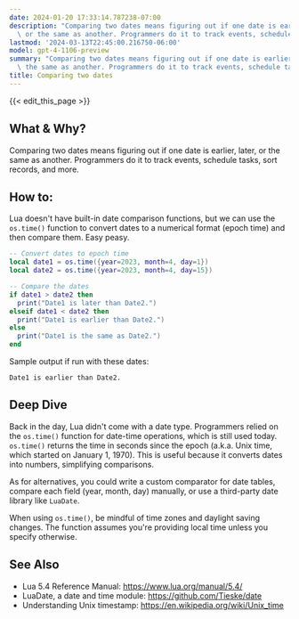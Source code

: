```yaml
---
date: 2024-01-20 17:33:14.787238-07:00
description: "Comparing two dates means figuring out if one date is earlier, later,\
  \ or the same as another. Programmers do it to track events, schedule tasks, sort\u2026"
lastmod: '2024-03-13T22:45:00.216750-06:00'
model: gpt-4-1106-preview
summary: "Comparing two dates means figuring out if one date is earlier, later, or\
  \ the same as another. Programmers do it to track events, schedule tasks, sort\u2026"
title: Comparing two dates
---
```


{{< edit_this_page >}}

## What & Why?

Comparing two dates means figuring out if one date is earlier, later, or the same as another. Programmers do it to track events, schedule tasks, sort records, and more.

## How to:

Lua doesn't have built-in date comparison functions, but we can use the `os.time()` function to convert dates to a numerical format (epoch time) and then compare them. Easy peasy.

```Lua
-- Convert dates to epoch time
local date1 = os.time({year=2023, month=4, day=1})
local date2 = os.time({year=2023, month=4, day=15})

-- Compare the dates
if date1 > date2 then
  print("Date1 is later than Date2.")
elseif date1 < date2 then
  print("Date1 is earlier than Date2.")
else
  print("Date1 is the same as Date2.")
end
```

Sample output if run with these dates:

```
Date1 is earlier than Date2.
```

## Deep Dive

Back in the day, Lua didn't come with a date type. Programmers relied on the `os.time()` function for date-time operations, which is still used today. `os.time()` returns the time in seconds since the epoch (a.k.a. Unix time, which started on January 1, 1970). This is useful because it converts dates into numbers, simplifying comparisons.

As for alternatives, you could write a custom comparator for date tables, compare each field (year, month, day) manually, or use a third-party date library like `LuaDate`.

When using `os.time()`, be mindful of time zones and daylight saving changes. The function assumes you're providing local time unless you specify otherwise.

## See Also

- Lua 5.4 Reference Manual: https://www.lua.org/manual/5.4/
- LuaDate, a date and time module: https://github.com/Tieske/date
- Understanding Unix timestamp: https://en.wikipedia.org/wiki/Unix_time
